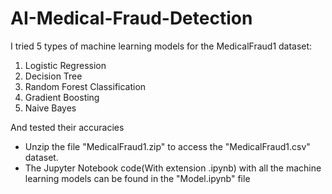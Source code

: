 # AI-Medical-Fraud-Detection
I tried 5 types of machine learning models for the MedicalFraud1 dataset:
1) Logistic Regression
2) Decision Tree
3) Random Forest Classification
4) Gradient Boosting
5) Naive Bayes

And tested their accuracies

- Unzip the file "MedicalFraud1.zip" to access the "MedicalFraud1.csv" dataset.
- The Jupyter Notebook code(With extension .ipynb) with all the machine learning models can be found in the "Model.ipynb" file
